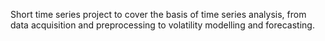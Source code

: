 Short time series project to cover the basis of time series analysis, from data acquisition and preprocessing to volatility modelling and forecasting.
